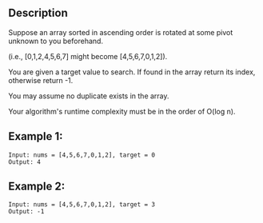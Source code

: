 ## Description

Suppose an array sorted in ascending order is rotated at some pivot unknown to you beforehand.

(i.e., [0,1,2,4,5,6,7] might become [4,5,6,7,0,1,2]).

You are given a target value to search. If found in the array return its index, otherwise return -1.

You may assume no duplicate exists in the array.

Your algorithm's runtime complexity must be in the order of O(log n).

## Example 1:

```
Input: nums = [4,5,6,7,0,1,2], target = 0
Output: 4
```

## Example 2:

```
Input: nums = [4,5,6,7,0,1,2], target = 3
Output: -1
```